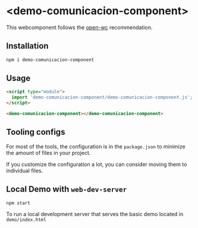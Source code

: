 # \<demo-comunicacion-component>

This webcomponent follows the [open-wc](https://github.com/open-wc/open-wc) recommendation.

## Installation

```bash
npm i demo-comunicacion-component
```

## Usage

```html
<script type="module">
  import 'demo-comunicacion-component/demo-comunicacion-component.js';
</script>

<demo-comunicacion-component></demo-comunicacion-component>
```



## Tooling configs

For most of the tools, the configuration is in the `package.json` to minimize the amount of files in your project.

If you customize the configuration a lot, you can consider moving them to individual files.

## Local Demo with `web-dev-server`

```bash
npm start
```

To run a local development server that serves the basic demo located in `demo/index.html`
